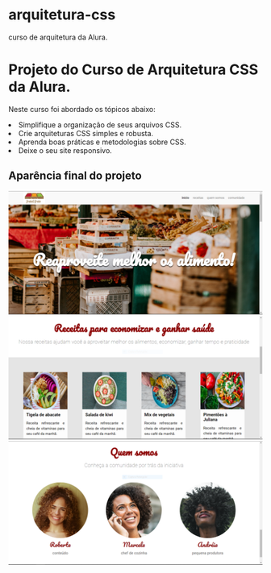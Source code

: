 

# arquitetura-css
curso de arquitetura da Alura.

<h1>Projeto do Curso de Arquitetura CSS da Alura.</h1>

<p> Neste curso foi abordado os tópicos abaixo:</p>
<lu>
  <li> Simplifique a organização de seus arquivos CSS.</li>
  <li> Crie arquiteturas CSS simples e robusta.</li>
  <li> Aprenda boas práticas e metodologias sobre CSS.</li>
  <li> Deixe o seu site responsivo.</li>
</lu>

<h2>Aparência final do projeto</h2>

<img src="banner.PNG">
<img src="Receitas.PNG">
<img src="quemSomos.PNG">

